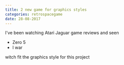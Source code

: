 ```yaml
---
title: 2 new game for graphics styles
categories: retrospacegame
date: 28-08-2017
---
```

I've been watching Atari Jaguar game reviews and seen 

* Zero 5
* I war

witch fit the graphics style for this project
